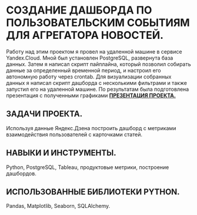# СОЗДАНИЕ ДАШБОРДА ПО ПОЛЬЗОВАТЕЛЬСКИМ СОБЫТИЯМ ДЛЯ АГРЕГАТОРА НОВОСТЕЙ.

Работу над этим проектом я провел на удаленной машине в сервисе Yandex.Cloud. Мной был установлен PostgreSQL, развернута база данных. Затем я написал скрипт пайплайна,
который позволил собирать данные за определенный временной период, и настроил его автономную работу через crontab. Для визуализации собранных данных я написал скрипт
дашборда с несколькими фильтрами и также запустил его на удаленной машине. По результатам была подготовлена презентация с полученными графиками
<b> [ПРЕЗЕНТАЦИЯ ПРОЕКТА.](https://disk.yandex.ru/i/gaVnE41utb8yaA) </b>

## ЗАДАЧИ ПРОЕКТА.

Используя данные Яндекс.Дзена построить дашборд с метриками взаимодействия пользователей с карточками статей.

## НАВЫКИ И ИНСТРУМЕНТЫ.

Python, PostgreSQL, Tableau, продуктовые метрики, построение дашбордов.

## ИСПОЛЬЗОВАННЫЕ БИБЛИОТЕКИ PYTHON.

Pandas, Matplotlib, Seaborn, SQLAlchemy.
